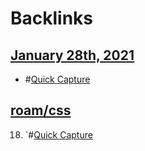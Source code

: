 
# Backlinks
## [January 28th, 2021](<January 28th, 2021.md>)
- #[Quick Capture](<Quick Capture.md>)

## [roam/css](<roam/css.md>)
18. `#[Quick Capture](<Quick Capture.md>)

